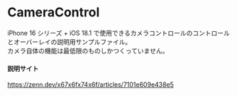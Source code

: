 # CameraControl

iPhone 16 シリーズ + iOS 18.1 で使用できるカメラコントロールのコントロールとオーバーレイの説明用サンプルファイル。<br>
カメラ自体の機能は最低限のものしかつくっていません。

#### 説明サイト
https://zenn.dev/x67x6fx74x6f/articles/7101e609e438e5
